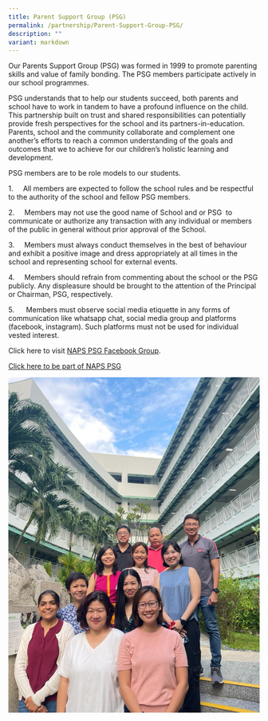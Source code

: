 ```yaml
---
title: Parent Support Group (PSG)
permalink: /partnership/Parent-Support-Group-PSG/
description: ""
variant: markdown
---
```

Our Parents Support Group (PSG) was formed in 1999 to promote parenting skills and value of family bonding. The PSG members participate actively in our school programmes.

  

PSG understands that to help our students succeed, both parents and school have to work in tandem to have a profound influence on the child. This partnership built on trust and shared responsibilities can potentially provide fresh perspectives for the school and its partners-in-education. Parents, school and the community collaborate and complement one another’s efforts to reach a common understanding of the goals and outcomes that we to achieve for our children’s holistic learning and development.

  

PSG members are to be role models to our students.

1.     All members are expected to follow the school rules and be respectful to the authority of the school and fellow PSG members.

2.     Members may not use the good name of School and or PSG  to communicate or authorize any transaction with any individual or members of the public in general without prior approval of the School.

3.     Members must always conduct themselves in the best of behaviour and exhibit a positive image and dress appropriately at all times in the school and representing school for external events.

4.     Members should refrain from commenting about the school or the PSG publicly. Any displeasure should be brought to the attention of the Principal or Chairman, PSG, respectively.

5.      Members must observe social media etiquette in any forms of communication like whatsapp chat, social media group and platforms (facebook, instagram). Such platforms must not be used for individual vested interest.

  

Click here to visit [NAPS PSG Facebook Group](https://www.facebook.com/groups/ALL.PSG/).

[Click here to be part of NAPS PSG](https://form.gov.sg/61df783d6e0f840013fef2d1)

![](/images/PSG2024.jpeg)